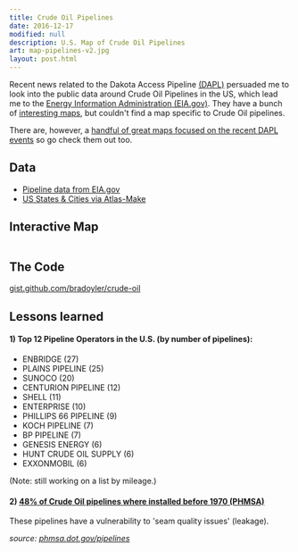 ```yaml
---
title: Crude Oil Pipelines
date: 2016-12-17
modified: null
description: U.S. Map of Crude Oil Pipelines
art: map-pipelines-v2.jpg
layout: post.html
---
```


Recent news related to the Dakota Access Pipeline [(DAPL)](http://www.nbcnews.com/storyline/dakota-pipeline-protests/) persuaded me to look into the public data around Crude Oil Pipelines in the US, which lead me to the [Energy Information Administration (EIA.gov)](https://www.eia.gov). They have a bunch of [interesting maps](https://www.eia.gov/maps/), but couldn't find a map specific to Crude Oil pipelines.

There are, however, a [handful of great maps focused on the recent DAPL events](http://www.nytimes.com/interactive/2016/11/23/us/dakota-access-pipeline-protest-map.html) so go check them out too.

## Data
- [Pipeline data from EIA.gov](https://www.eia.gov/maps/layer_info-m.php)
- [US States & Cities via Atlas-Make](https://github.com/bradoyler/atlas-make)

## Interactive Map
<figure class="media-full">
<iframe id="iframe_pipelines" src="/assets/widgets/pipelines.htm" frameborder="0" width="100%" scrolling="no" height="0"></iframe>
</figure>
<script>
    window.addEventListener('message', function(e) {
       console.log('message.e:', e.data);
        var $iframe = document.getElementById('iframe_pipelines');
        var height = e.data[1];
        if (e.data[0]==='setHeight') {
            $iframe.style.height = height + 'px';
        }
    }, false);
</script>

## The Code
<a href='https://gist.github.com/bradoyler/1f0807a636d5159ce60bb7e90dad2714' target='blank'>gist.github.com/bradoyler/crude-oil</a>

## Lessons learned
#### 1) Top 12 Pipeline Operators in the U.S. (by number of pipelines):

- ENBRIDGE (27)
-	PLAINS PIPELINE (25)
-	SUNOCO (20)
-	CENTURION PIPELINE (12)
-	SHELL (11)
-	ENTERPRISE (10)
-	PHILLIPS 66 PIPELINE (9)
-	KOCH PIPELINE (7)
-	BP PIPELINE (7)
-	GENESIS ENERGY (6)
-	HUNT CRUDE OIL SUPPLY (6)
-	EXXONMOBIL (6)

(Note: still working on a list by mileage.)

#### 2) <a href='http://opsweb.phmsa.dot.gov/pipeline_replacement/by_decade_installation.asp'>48% of Crude Oil pipelines where installed before 1970 (PHMSA)</a>
These pipelines have a vulnerability to 'seam quality issues' (leakage).

*source: [phmsa.dot.gov/pipelines](http://opsweb.phmsa.dot.gov/pipeline_replacement/by_decade_installation.asp)*
